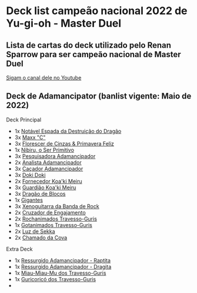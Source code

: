 # Deck list campeão nacional 2022 de Yu-gi-oh - Master Duel

## Lista de cartas do deck utilizado pelo Renan Sparrow para ser campeão nacional de Master Duel 

[Sigam o canal dele no Youtube](https://www.youtube.com/c/RenanSparrow)


## Deck de Adamancipator (banlist vigente: Maio de 2022)

Deck Principal

 - 1x [Notável Espada da Destruição do Dragão](https://yugioh.fandom.com/pt-br/wiki/Dragon_Buster_Destruction_Sword)
 - 3x [Maxx "C"](https://yugioh.fandom.com/pt-br/wiki/Maxx_%22C%22)
 - 3x [Florescer de Cinzas & Primavera Feliz](https://yugioh.fandom.com/pt-br/wiki/Ash_Blossom_%26_Joyous_Spring?so=search)
 - 1x [Nibiru, o Ser Primitivo](https://yugioh.fandom.com/wiki/Nibiru,_the_Primal_Being?so=search)
 - 3x [Pesquisadora Adamancipador](https://yugioh.fandom.com/wiki/Adamancipator_Researcher)
 - 2x [Analista Adamancipador](https://yugioh.fandom.com/wiki/Adamancipator_Researcher)
 - 3x [Caçador Adamancipador](https://yugioh.fandom.com/wiki/Adamancipator_Seeker)
 - 3x [Doki Doki](https://yugioh.fandom.com/wiki/Doki_Doki?so=search)
 - 2x [Fornecedor Koa'ki Meiru](https://yugioh.fandom.com/wiki/Koa%27ki_Meiru_Supplier)
 - 3x [Guardião Koa'ki Meiru](https://yugioh.fandom.com/wiki/Koa%27ki_Meiru_Guardian)
 - 3x [Dragão de Blocos](https://yugioh.fandom.com/wiki/Block_Dragon)
 - 1x [Gigantes](https://yugioh.fandom.com/wiki/Gigantes?so=search)
 - 3x [Xenoguitarra da Banda de Rock](https://yugioh.fandom.com/wiki/Rock_Band_Xenoguitar)
 - 2x [Cruzador de Engajamento](https://yugioh.fandom.com/wiki/Tackle_Crusader)
 - 2x [Rochanimados Travesso-Guris](https://yugioh.fandom.com/wiki/Prank-Kids_Rocksies)
 - 1x [Gotanimados Travesso-Guris](https://yugioh.fandom.com/wiki/Prank-Kids_Dropsies)
 - 2x [Luz de Sekka](https://yugioh.fandom.com/wiki/Sekka's_Light?so=search)
 - 2x [Chamado da Cova](https://yugioh.fandom.com/wiki/Called_by_the_Grave?so=search)

Extra Deck

 - 1x [Ressurgido Adamancipador - Raptita](https://yugioh.fandom.com/wiki/Adamancipator_Risen_-_Raptite)
 - 1x [Ressurgido Adamancipador - Dragita](https://yugioh.fandom.com/wiki/Adamancipator_Risen_-_Dragite)
 - 1x [Miau-Miau-Mu dos Travesso-Guris](https://yugioh.fandom.com/wiki/Prank-Kids_Meow-Meow-Mu)
 - 1x [Guricoricó dos Travesso-Guris](https://yugioh.fandom.com/wiki/Prank-Kids_Dodo-Doodle-Doo)
 - 
